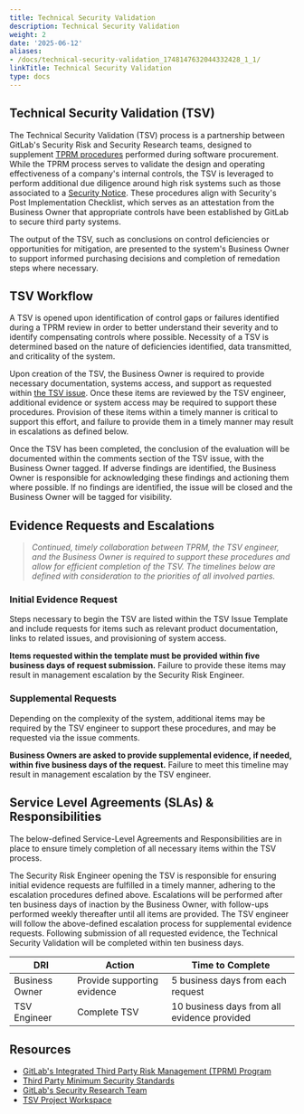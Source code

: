 ```yaml
---
title: Technical Security Validation
description: Technical Security Validation
weight: 2
date: '2025-06-12'
aliases:
- /docs/technical-security-validation_1748147632044332428_1_1/
linkTitle: Technical Security Validation
type: docs
---
```


## Technical Security Validation (TSV)

The Technical Security Validation (TSV) process is a partnership between GitLab's Security Risk and Security Research teams, designed to supplement [TPRM procedures](/handbook/security/security-assurance/security-risk/third-party-risk-management/) performed during software procurement. While the TPRM process serves to validate the design and operating effectiveness of a company's internal controls, the TSV is leveraged to perform additional due diligence around high risk systems such as those associated to a [Security Notice](/handbook/security/security-assurance/security-risk/third-party-risk-management/#tprm-security-notice-process). These procedures align with Security's Post Implementation Checklist, which serves as an attestation from the Business Owner that appropriate controls have been established by GitLab to secure third party systems.

The output of the TSV, such as conclusions on control deficiencies or opportunities for mitigation, are presented to the system's Business Owner to support informed purchasing decisions and completion of remedation steps where necessary.

## TSV Workflow

A TSV is opened upon identification of control gaps or failures identified during a TPRM review in order to better understand their severity and to identify compensating controls where possible. Necessity of a TSV is determined based on the nature of deficiencies identified, data transmitted, and criticality of the system.

Upon creation of the TSV, the Business Owner is required to provide necessary documentation, systems access, and support as requested within [the TSV issue](https://gitlab.com/gitlab-com/gl-security/security-assurance/technical-security-validation/-/blob/master/.gitlab/issue_templates/TSV%20Intake%20Template.md?ref_type=heads). Once these items are reviewed by the TSV engineer, additional evidence or system access may be required to support these procedures. Provision of these items within a timely manner is critical to support this effort, and failure to provide them in a timely manner may result in escalations as defined below.

Once the TSV has been completed, the conclusion of the evaluation will be documented within the comments section of the TSV issue, with the Business Owner tagged. If adverse findings are identified, the Business Owner is responsible for acknowledging these findings and actioning them where possible. If no findings are identified, the issue will be closed and the Business Owner will be tagged for visibility.

## Evidence Requests and Escalations

> *Continued, timely collaboration between TPRM, the TSV engineer, and the Business Owner is required to support these procedures and allow for efficient completion of the TSV. The timelines below are defined with consideration to the priorities of all involved parties.*

### Initial Evidence Request

Steps necessary to begin the TSV are listed within the TSV Issue Template and include requests for items such as relevant product documentation, links to related issues, and provisioning of system access.

**Items requested within the template must be provided within five business days of request submission.** Failure to provide these items may result in management escalation by the Security Risk Engineer.

### Supplemental Requests

Depending on the complexity of the system, additional items may be required by the TSV engineer to support these procedures, and may be requested via the issue comments.

**Business Owners are asked to provide supplemental evidence, if needed, within five business days of the request.** Failure to meet this timeline may result in management escalation by the TSV engineer.

## Service Level Agreements (SLAs) & Responsibilities

The below-defined Service-Level Agreements and Responsibilities are in place to ensure timely completion of all necessary items within the TSV process.

The Security Risk Engineer opening the TSV is responsible for ensuring initial evidence requests are fulfilled in a timely manner, adhering to the escalation procedures defined above. Escalations will be performed after ten business days of inaction by the Business Owner, with follow-ups performed weekly thereafter until all items are provided. The TSV engineer will follow the above-defined escalation process for supplemental evidence requests. Following submission of all requested evidence, the Technical Security Validation will be completed within ten business days.

| DRI    | Action | Time to Complete |
| ------ | ------ | ---------------- |
| Business Owner     | Provide supporting evidence  | 5 business days from each request |
| TSV Engineer       | Complete TSV  | 10 business days from all evidence provided |

## Resources

- [GitLab's Integrated Third Party Risk Management (TPRM) Program](/handbook/security/security-assurance/security-risk/third-party-risk-management/) <br>
- [Third Party Minimum Security Standards](/handbook/security/security-assurance/security-risk/third-party-risk-management/#third-party-minimum-security-standards) <br>
- [GitLab's Security Research Team](/handbook/security/product-security/security-platforms-architecture/security-research/) <br>
- [TSV Project Workspace](https://gitlab.com/gitlab-com/gl-security/security-assurance/technical-security-validation)
